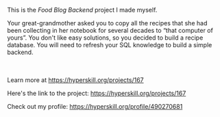 This is the *Food Blog Backend* project I made myself.


<p><span>Your great-grandmother asked you to copy all the recipes that she had been collecting in her notebook for several decades to “that computer of yours”. You don't like easy solutions, so you decided to build a recipe database. You will need to refresh your SQL knowledge to build a simple backend.</span></p><br/><br/>Learn more at <a href="https://hyperskill.org/projects/167?utm_source=ide&utm_medium=ide&utm_campaign=ide&utm_content=project-card">https://hyperskill.org/projects/167</a>

Here's the link to the project: https://hyperskill.org/projects/167

Check out my profile: https://hyperskill.org/profile/490270681